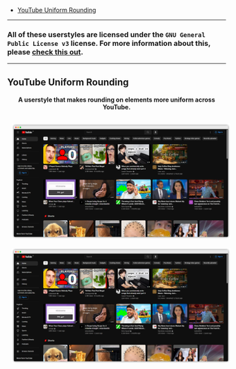 <!-- TOC start (generated with https://github.com/derlin/bitdowntoc) -->

- [YouTube Uniform Rounding](#youtube-uniform-rounding)

<!-- TOC end -->

---

### All of these userstyles are licensed under the `GNU General Public License v3` license. For more information about this, please [check this out](https://github.com/aoqia194/Userstyles/blob/main/LICENSE).

---

## YouTube Uniform Rounding
<h4 align="center">
    A userstyle that makes rounding on elements more uniform across YouTube.
</h4>
<div class="container">
    <img src="https://github.com/aoqia194/Userstyles/raw/main/docs/images/YouTubeUniformRounding_preview.png" alt="YouTube Uniform Rounding Style Preview Image" width="726" class="item">
    <img src="https://github.com/aoqia194/Userstyles/raw/main/docs/images/YouTubeUniformRounding_preview.png" alt="YouTube Uniform Rounding Style Preview Image" width="726" class="item">
</div>

<style>
.container {
  display: flex;
  flex-wrap: wrap;
  flex-direction: row;
  justify-content: space-around;
  align-items: auto;
  align-content: start
}
.item {
  flex: 0 0 auto;
  margin: 10px;
}
</style>
